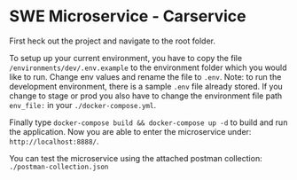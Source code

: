 # SWE Microservice - Carservice

First heck out the project and navigate to the root folder.

To setup up your current environment, you have to copy the file `/environments/dev/.env.example` to the environment folder which you would like to run. Change env values and rename the file to `.env`. Note: to run the development environment, there is a sample `.env` file already stored. If you change to stage or prod you also have to change the environment file path `env_file:` in your `./docker-compose.yml`.

Finally type `docker-compose build && docker-compose up -d` to build and run the application. Now you are able to enter the microservice under: `http://localhost:8888/`.

You can test the microservice using the attached postman collection: `./postman-collection.json`
